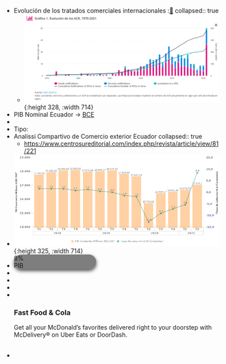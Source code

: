 - Evolución de los tratados  comerciales internacionales  :[🔗](https://sdgpulse.unctad.org/trade-barriers/)
  collapsed:: true
	- ![image.png](../assets/image_1638718468657_0.png){:height 328, :width 714}
- PIB  Nominal Ecuador →  [BCE ](https://sintesis.bce.fin.ec/BOE/OpenDocument/2109181649/OpenDocument/opendoc/openDocument.faces?logonSuccessful=true&shareId=0)
-
- Tipo:
- Analissi Compartivo de Comercio exterior Ecuador 
  collapsed:: true
	- https://www.centrosureditorial.com/index.php/revista/article/view/81/221
- ![image.png](../assets/image_1638720767999_0.png){:height 325, :width 714}
-
  <div class="cards">
  <div  >  8% </div>
    <div >PIB</div> 
  </div>
-
-
  <style>
  .cards{
  position: relative !important;
   display: inline-block !important;
  
    box-shadow: 0 4px 8px 0 rgba(0,0,0,0.7);
    transition: 0.3s;
    width: 40%;
    border-radius: 20px;
   background-color: rgba(0, 0, 0, 0.5);
  }
  .cards:hover {
    box-shadow: 0 8px 16px 0 rgba(0,0,0,0.2);
  }
  </style>
-
-
  <div class="min-h-screen w-full bg-gray-300">
    <div class="max-w-screen-md mx-auto px-10 pt-20">
      <div class="bg-white md:h-48 rounded-lg shadow-md flex flex-wrap flex-col-reverse md:flex-col">
        <div class="w-full md:w-1/2 p-4">
          <img src="https://www.mcdonalds.com/content/dam/usa/nfl/assets/nav/arches-logo_108x108.jpg" alt="" class="w-8">
          <h3 class="text-3xl font-bold">Fast Food & Cola</h3>
          <p>Get all your McDonald’s favorites delivered right to your doorstep with McDelivery® on Uber Eats or DoorDash.</p>
        </div>
        <div class="w-full md:w-1/2 p-4 md:p-0">
          <img src="https://isometric.online/wp-content/uploads/2020/04/food_svg.svg" alt="" class="w-64 mx-auto">
        </div>
      </div>
    </div>
  </div>
-